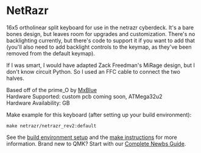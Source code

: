# NetRazr

16x5 ortholinear split keyboard for use in the netrazr cyberdeck. It's a bare bones design, but leaves room for upgrades and customization. There's no backlighting currently, but there's code to support it if you want to add that (you'll also need to add backlight controls to the keymap, as they've been removed from the default keymap).

If I was smart, I would have adapted Zack Freedman's MiRage design, but I don't know circuit Python. So I used an FFC cable to connect the two halves.


Based off of the prime_O by [MxBlue](https://github.com/MxBlu)  
Hardware Supported: custom pcb coming soon, ATMega32u2  
Hardware Availability: GB

Make example for this keyboard (after setting up your build environment):

    make netrazr/netrazr_rev2:default

See the [build environment setup](https://docs.qmk.fm/#/getting_started_build_tools) and the [make instructions](https://docs.qmk.fm/#/getting_started_make_guide) for more information. Brand new to QMK? Start with our [Complete Newbs Guide](https://docs.qmk.fm/#/newbs).
